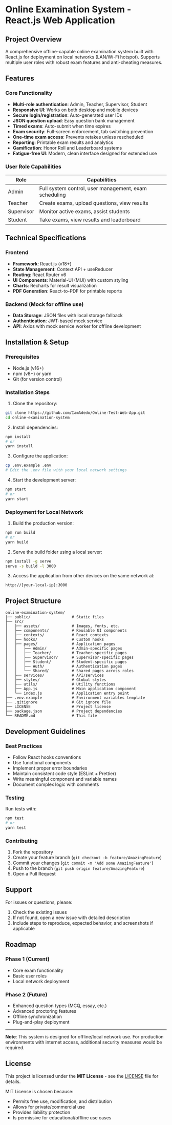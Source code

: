
# Online Examination System - React.js Web Application

## Project Overview

A comprehensive offline-capable online examination system built with React.js for deployment on local networks (LAN/Wi-Fi hotspot). Supports multiple user roles with robust exam features and anti-cheating measures.

## Features

### Core Functionality
- **Multi-role authentication**: Admin, Teacher, Supervisor, Student
- **Responsive UI**: Works on both desktop and mobile devices
- **Secure login/registration**: Auto-generated user IDs
- **JSON question upload**: Easy question bank management
- **Timed exams**: Auto-submit when time expires
- **Exam security**: Full-screen enforcement, tab switching prevention
- **One-time exam access**: Prevents retakes unless rescheduled
- **Reporting**: Printable exam results and analytics
- **Gamification**: Honor Roll and Leaderboard systems
- **Fatigue-free UI**: Modern, clean interface designed for extended use

### User Role Capabilities

| Role        | Capabilities |
|-------------|--------------|
| Admin       | Full system control, user management, exam scheduling |
| Teacher     | Create exams, upload questions, view results |
| Supervisor  | Monitor active exams, assist students |
| Student     | Take exams, view results and leaderboard |

## Technical Specifications

### Frontend
- **Framework**: React.js (v18+)
- **State Management**: Context API + useReducer
- **Routing**: React Router v6
- **UI Components**: Material-UI (MUI) with custom styling
- **Charts**: Recharts for result visualization
- **PDF Generation**: React-to-PDF for printable reports

### Backend (Mock for offline use)
- **Data Storage**: JSON files with local storage fallback
- **Authentication**: JWT-based mock service
- **API**: Axios with mock service worker for offline development

## Installation & Setup

### Prerequisites
- Node.js (v16+)
- npm (v8+) or yarn
- Git (for version control)

### Installation Steps

1. Clone the repository:
```bash
git clone https://github.com/IamAdedo/Online-Test-Web-App.git
cd online-examination-system
```

2. Install dependencies:
```bash
npm install
# or
yarn install
```

3. Configure the application:
```bash
cp .env.example .env
# Edit the .env file with your local network settings
```

4. Start the development server:
```bash
npm start
# or
yarn start
```

### Deployment for Local Network

1. Build the production version:
```bash
npm run build
# or
yarn build
```

2. Serve the build folder using a local server:
```bash
npm install -g serve
serve -s build -l 3000
```

3. Access the application from other devices on the same network at:
```
http://[your-local-ip]:3000
```

## Project Structure

```
online-examination-system/
├── public/                  # Static files
├── src/
│   ├── assets/              # Images, fonts, etc.
│   ├── components/          # Reusable UI components
│   ├── contexts/            # React contexts
│   ├── hooks/               # Custom hooks
│   ├── pages/               # Application pages
│   │   ├── Admin/           # Admin-specific pages
│   │   ├── Teacher/         # Teacher-specific pages
│   │   ├── Supervisor/      # Supervisor-specific pages
│   │   ├── Student/         # Student-specific pages
│   │   ├── Auth/            # Authentication pages
│   │   └── Shared/          # Shared pages across roles
│   ├── services/            # API/services
│   ├── styles/              # Global styles
│   ├── utils/               # Utility functions
│   ├── App.js               # Main application component
│   └── index.js             # Application entry point
├── .env.example             # Environment variables template
├── .gitignore               # Git ignore file
├── LICENSE                  # Project license
├── package.json             # Project dependencies
└── README.md                # This file
```


## Development Guidelines

### Best Practices
- Follow React hooks conventions
- Use functional components
- Implement proper error boundaries
- Maintain consistent code style (ESLint + Prettier)
- Write meaningful component and variable names
- Document complex logic with comments

### Testing
Run tests with:
```bash
npm test
# or
yarn test
```

### Contributing
1. Fork the repository
2. Create your feature branch (`git checkout -b feature/AmazingFeature`)
3. Commit your changes (`git commit -m 'Add some AmazingFeature'`)
4. Push to the branch (`git push origin feature/AmazingFeature`)
5. Open a Pull Request

## Support

For issues or questions, please:
1. Check the existing issues
2. If not found, open a new issue with detailed description
3. Include steps to reproduce, expected behavior, and screenshots if applicable

## Roadmap

### Phase 1 (Current)
- Core exam functionality
- Basic user roles
- Local network deployment

### Phase 2 (Future)
- Enhanced question types (MCQ, essay, etc.)
- Advanced proctoring features
- Offline synchronization
- Plug-and-play deployment

---

**Note**: This system is designed for offline/local network use. For production environments with internet access, additional security measures would be required.



## License

This project is licensed under the **MIT License** - see the [LICENSE](LICENSE) file for details.

MIT License is chosen because:
- Permits free use, modification, and distribution
- Allows for private/commercial use
- Provides liability protection
- Is permissive for educational/offline use cases
